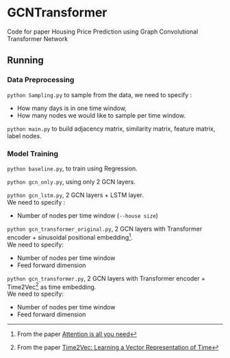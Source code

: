 # GCNTransformer
Code for paper Housing Price Prediction using Graph Convolutional Transformer Network

## Running

### Data Preprocessing
`python Sampling.py` to sample from the data, we need to specify :
- How many days is in one time window,
- How many nodes we would like to sample per time window.


`python main.py` to build adjacency matrix, similarity matrix, feature matrix, label nodes.

### Model Training
`python baseline.py`, to train using Regression.

`python gcn_only.py`, using only 2 GCN layers.

`python gcn_lstm.py`, 2 GCN layers + LSTM layer.\
We need to specify :
- Number of nodes per time window (`--house size`)

`python gcn_transformer_original.py`, 2 GCN layers with Transformer encoder + sinusoidal positional embedding[^1].\
We need to specify:
- Number of nodes per time window 
- Feed forward dimension

`python gcn_transformer.py`, 2 GCN layers with Transformer encoder + Time2Vec[^2] as time embedding.\
We need to specify:
- Number of nodes per time window 
- Feed forward dimension


[^1]: From the paper [Attention is all you need](https://proceedings.neurips.cc/paper/2017/file/3f5ee243547dee91fbd053c1c4a845aa-Paper.pdf)
[^2]: From the paper [Time2Vec: Learning a Vector Representation of Time](https://arxiv.org/abs/1907.05321)
